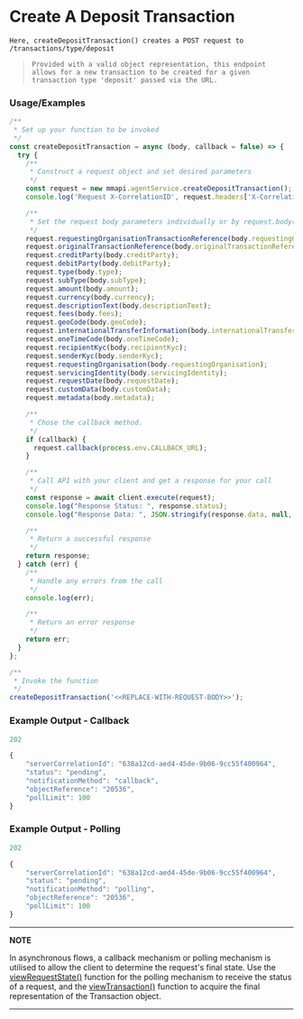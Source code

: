 # Create A Deposit Transaction

`Here, createDepositTransaction() creates a POST request to /transactions/type/deposit`

> `Provided with a valid object representation, this endpoint allows for a new transaction to be created for a given transaction type 'deposit' passed via the URL.`

### Usage/Examples

```javascript
/**
 * Set up your function to be invoked
 */
const createDepositTransaction = async (body, callback = false) => {
  try {
    /**
     * Construct a request object and set desired parameters
     */
    const request = new mmapi.agentService.createDepositTransaction();
    console.log('Request X-CorrelationID', request.headers['X-CorrelationID']);

    /**
     * Set the request body parameters individually or by request.body(body);
     */
    request.requestingOrganisationTransactionReference(body.requestingOrganisationTransactionReference);
    request.originalTransactionReference(body.originalTransactionReference);
    request.creditParty(body.creditParty);
    request.debitParty(body.debitParty);
    request.type(body.type);
    request.subType(body.subType);
    request.amount(body.amount);
    request.currency(body.currency);
    request.descriptionText(body.descriptionText);
    request.fees(body.fees);
    request.geoCode(body.geoCode);
    request.internationalTransferInformation(body.internationalTransferInformation);
    request.oneTimeCode(body.oneTimeCode);
    request.recipientKyc(body.recipientKyc);
    request.senderKyc(body.senderKyc);
    request.requestingOrganisation(body.requestingOrganisation);
    request.servicingIdentity(body.servicingIdentity);
    request.requestDate(body.requestDate);
    request.customData(body.customData);
    request.metadata(body.metadata);

    /**
     * Chose the callback method.
     */
    if (callback) {
      request.callback(process.env.CALLBACK_URL);
    }

    /**
     * Call API with your client and get a response for your call
     */
    const response = await client.execute(request);
    console.log("Response Status: ", response.status);
    console.log("Response Data: ", JSON.stringify(response.data, null, 4));

    /**
     * Return a successful response
     */
    return response;
  } catch (err) {
    /**
     * Handle any errors from the call
     */
    console.log(err);

    /**
     * Return an error response
     */
    return err;
  }
};

/**
 * Invoke the function
 */
createDepositTransaction('<<REPLACE-WITH-REQUEST-BODY>>');
```

### Example Output - Callback

```javascript
202

{
    "serverCorrelationId": "638a12cd-aed4-45de-9b06-9cc55f400964",
    "status": "pending",
    "notificationMethod": "callback",
    "objectReference": "20536",
    "pollLimit": 100
}
```

### Example Output - Polling

```javascript
202

{
    "serverCorrelationId": "638a12cd-aed4-45de-9b06-9cc55f400964",
    "status": "pending",
    "notificationMethod": "polling",
    "objectReference": "20536",
    "pollLimit": 100
}
```

---

**NOTE**

In asynchronous flows, a callback mechanism or polling mechanism is utilised to allow the client to determine the request's final state. Use the [viewRequestState()](viewRequestState.Readme.md) function for the polling mechanism to receive the status of a request, and the [viewTransaction()](viewTransaction.Readme.md) function to acquire the final representation of the Transaction object.

---